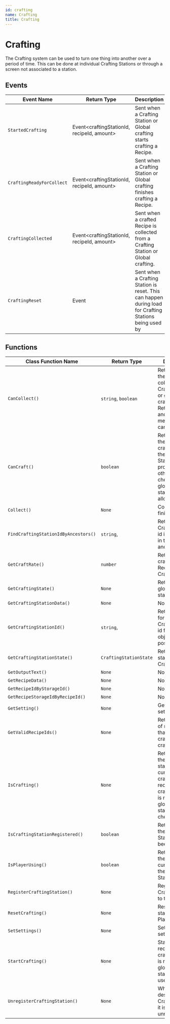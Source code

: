 ```yaml
---
id: crafting
name: Crafting
title: Crafting
---
```


# Crafting

The Crafting system can be used to turn one thing into another over a period of time. This can be done at individual Crafting Stations or through a screen not associated to a station.

## Events

| Event Name | Return Type | Description | Tags |
| ---------- | ----------- | ----------- | ---- |
| `StartedCrafting` | Event<craftingStationId, recipeId, amount> | Sent when a Crafting Station or Global crafting starts crafting a Recipe. | Client |
| `CraftingReadyForCollect` | Event<craftingStationId, recipeId, amount> | Sent when a Crafting Station or Global crafting finishes crafting a Recipe. | Client |
| `CraftingCollected` | Event<craftingStationId, recipeId, amount> | Sent when a crafted Recipe is collected from a Crafting Station or Global crafting. | Client |
| `CraftingReset` | Event<craftingStationId> | Sent when a Crafting Station is reset. This can happen during load for Crafting Stations being used by | Server |

## Functions

| Class Function Name | Return Type | Description | Tags |
| ------------------- | ----------- | ----------- | ---- |
| `CanCollect()` | `string`, `boolean` | Returns true if the Player can collect from the Crafting Station or global crafting. Returns false and an error message if they cannot. | None |
| `CanCraft()` | `boolean` | Returns true if the Player can craft a Recipe at the Crafting Station if one is provided, otherwise checks against global crafting status if that is allowed. | None |
| `Collect()` | `None` | Collect a finished Recipe. | None |
| `FindCraftingStationIdByAncestors()` | `string`,  | Returns a Crafting Station id if one exists in the targets ancestors. | None |
| `GetCraftRate()` | `number` | Returns the craft rate for a Recipe on a Crafting Station. | None |
| `GetCraftingState()` | `None` | Returns the global crafting state. | None |
| `GetCraftingStationData()` | `None` | None | None |
| `GetCraftingStationId()` | `string`,  | Returns an id formatted as a Crafting Station id for a target object if possible. | None |
| `GetCraftingStationState()` | `CraftingStationState` | Returns the state of a Crafting Station. | None |
| `GetOutputText()` | `None` | None | None |
| `GetRecipeData()` | `None` | None | None |
| `GetRecipeIdByStorageId()` | `None` | None | None |
| `GetRecipeStorageIdByRecipeId()` | `None` | None | None |
| `GetSetting()` | `None` | Gets a crafting setting. | None |
| `GetValidRecipeIds()` | `None` | Returns a table of recipe ids that can be crafted on the crafting station. | None |
| `IsCrafting()` | `None` | Returns true if the crafting station is currently crafting a recipe. If craftingStationId is nil then the global crafting state will be checked. | None |
| `IsCraftingStationRegistered()` | `boolean` | Returns true if the Crafting Station has been registered. | None |
| `IsPlayerUsing()` | `boolean` | Returns true if the Player is currently using the Crafting Station. | None |
| `RegisterCraftingStation()` | `None` | Registers a Crafting Station to the system. | None |
| `ResetCrafting()` | `None` | Resets Crafting state for a Player. | None |
| `SetSettings()` | `None` | Sets crafting settings. | None |
| `StartCrafting()` | `None` | Starts crafting a recipe. If craftingStationId is nil then the global crafting state will be used. | None |
| `UnregisterCraftingStation()` | `None` | When destroying a Crafting Station it is important to unregister it. | None |
